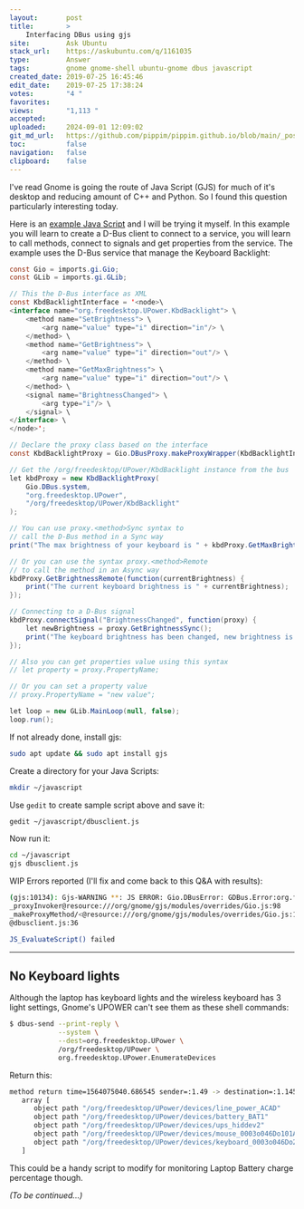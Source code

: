 ```yaml
---
layout:       post
title:        >
    Interfacing DBus using gjs
site:         Ask Ubuntu
stack_url:    https://askubuntu.com/q/1161035
type:         Answer
tags:         gnome gnome-shell ubuntu-gnome dbus javascript
created_date: 2019-07-25 16:45:46
edit_date:    2019-07-25 17:38:24
votes:        "4 "
favorites:    
views:        "1,113 "
accepted:     
uploaded:     2024-09-01 12:09:02
git_md_url:   https://github.com/pippim/pippim.github.io/blob/main/_posts/2019/2019-07-25-Interfacing-DBus-using-gjs.md
toc:          false
navigation:   false
clipboard:    false
---
```


I've read Gnome is going the route of Java Script (GJS) for much of it's desktop and reducing amount of C++ and Python. So I found this question particularly interesting today.

Here is an [example Java Script][1] and I will be trying it myself. In this example you will learn to create a D-Bus client to connect to a service, you will learn to call methods, connect to signals and get properties from the service. The example uses the D-Bus service that manage the Keyboard Backlight:



``` java
const Gio = imports.gi.Gio;
const GLib = imports.gi.GLib;

// This the D-Bus interface as XML
const KbdBacklightInterface = '<node>\
<interface name="org.freedesktop.UPower.KbdBacklight"> \
    <method name="SetBrightness"> \
        <arg name="value" type="i" direction="in"/> \
    </method> \
    <method name="GetBrightness"> \
        <arg name="value" type="i" direction="out"/> \
    </method> \
    <method name="GetMaxBrightness"> \
        <arg name="value" type="i" direction="out"/> \
    </method> \
    <signal name="BrightnessChanged"> \
        <arg type="i"/> \
    </signal> \
</interface> \
</node>';

// Declare the proxy class based on the interface
const KbdBacklightProxy = Gio.DBusProxy.makeProxyWrapper(KbdBacklightInterface);

// Get the /org/freedesktop/UPower/KbdBacklight instance from the bus
let kbdProxy = new KbdBacklightProxy(
    Gio.DBus.system,
    "org.freedesktop.UPower",
    "/org/freedesktop/UPower/KbdBacklight"
);

// You can use proxy.<method>Sync syntax to 
// call the D-Bus method in a Sync way
print("The max brightness of your keyboard is " + kbdProxy.GetMaxBrightnessSync());

// Or you can use the syntax proxy.<method>Remote
// to call the method in an Async way
kbdProxy.GetBrightnessRemote(function(currentBrightness) {
    print("The current keyboard brightness is " + currentBrightness);
});

// Connecting to a D-Bus signal
kbdProxy.connectSignal("BrightnessChanged", function(proxy) {
    let newBrightness = proxy.GetBrightnessSync();
    print("The keyboard brightness has been changed, new brightness is " + newBrightness);
});

// Also you can get properties value using this syntax
// let property = proxy.PropertyName;

// Or you can set a property value
// proxy.PropertyName = "new value";

let loop = new GLib.MainLoop(null, false);
loop.run();
```




If not already done, install gjs:

``` bash
sudo apt update && sudo apt install gjs
```

Create a directory for your Java Scripts:

``` bash
mkdir ~/javascript
```

Use `gedit` to create sample script above and save it:

``` bash
gedit ~/javascript/dbusclient.js
```

Now run it:

``` bash
cd ~/javascript
gjs dbusclient.js
```

WIP Errors reported (I'll fix and come back to this Q&A with results):

``` bash
(gjs:10134): Gjs-WARNING **: JS ERROR: Gio.DBusError: GDBus.Error:org.freedesktop.DBus.Error.UnknownMethod: No such interface 'org.freedesktop.UPower.KbdBacklight' on object at path /org/freedesktop/UPower/KbdBacklight
_proxyInvoker@resource:///org/gnome/gjs/modules/overrides/Gio.js:98
_makeProxyMethod/<@resource:///org/gnome/gjs/modules/overrides/Gio.js:124
@dbusclient.js:36

JS_EvaluateScript() failed
```


----------


## No Keyboard lights

Although the laptop has keyboard lights and the wireless keyboard has 3 light settings, Gnome's UPOWER can't see them as these shell commands:

``` bash
$ dbus-send --print-reply \
            --system \
            --dest=org.freedesktop.UPower \
            /org/freedesktop/UPower \
            org.freedesktop.UPower.EnumerateDevices
```

Return this:

``` bash
method return time=1564075040.686545 sender=:1.49 -> destination=:1.145 serial=4392 reply_serial=2
   array [
      object path "/org/freedesktop/UPower/devices/line_power_ACAD"
      object path "/org/freedesktop/UPower/devices/battery_BAT1"
      object path "/org/freedesktop/UPower/devices/ups_hiddev2"
      object path "/org/freedesktop/UPower/devices/mouse_0003o046Do101Ax0017"
      object path "/org/freedesktop/UPower/devices/keyboard_0003o046Do2010x0018"
   ]
```

This could be a handy script to modify for monitoring Laptop Battery charge percentage though.

*(To be continued...)*

  [1]: https://wiki.gnome.org/Gjs/Examples/DBusClient


